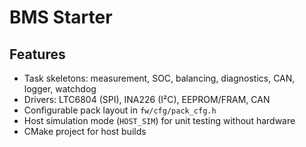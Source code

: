 # BMS Starter

## Features
- Task skeletons: measurement, SOC, balancing, diagnostics, CAN, logger, watchdog
- Drivers: LTC6804 (SPI), INA226 (I²C), EEPROM/FRAM, CAN
- Configurable pack layout in `fw/cfg/pack_cfg.h`
- Host simulation mode (`HOST_SIM`) for unit testing without hardware
- CMake project for host builds
